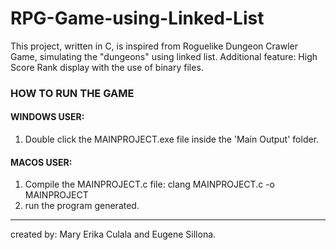# RPG-Game-using-Linked-List
This project, written in C, is inspired from Roguelike Dungeon Crawler Game, simulating the "dungeons" using linked list. Additional feature: High Score Rank display with the use of binary files.

### HOW TO RUN THE GAME
  #### WINDOWS USER:
  1. Double click the MAINPROJECT.exe file inside the 'Main Output' folder.

  #### MACOS USER:
  1. Compile the MAINPROJECT.c file:  clang MAINPROJECT.c -o MAINPROJECT
  2. run the program generated.


---
created by: Mary Erika Culala and Eugene Sillona.
